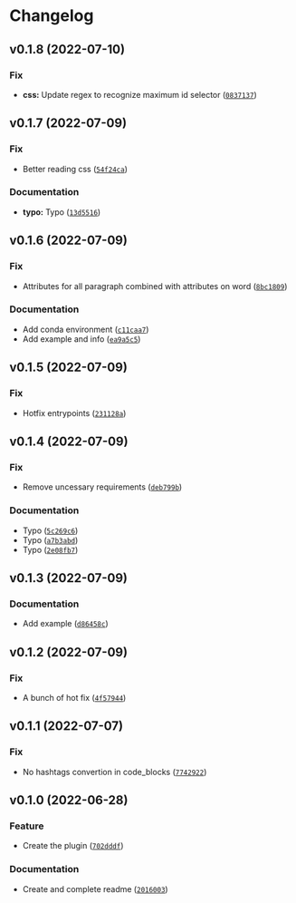 # Changelog

<!--next-version-placeholder-->

## v0.1.8 (2022-07-10)
### Fix
* **css:** Update regex to recognize maximum id selector ([`0837137`](https://github.com/Mara-Li/mkdocs-custom-tags-attributes/commit/08371376efc0fc3e71384d74e71e704bac42f458))

## v0.1.7 (2022-07-09)
### Fix
* Better reading css ([`54f24ca`](https://github.com/Mara-Li/mkdocs-custom-tags-attributes/commit/54f24ca7d120d5f3e77eb6ffc5036e4d0e76ffe3))

### Documentation
* **typo:** Typo ([`13d5516`](https://github.com/Mara-Li/mkdocs-custom-tags-attributes/commit/13d55162ba7e990e57d40ca8294c248fa344ee96))

## v0.1.6 (2022-07-09)
### Fix
* Attributes for all paragraph combined with attributes on word ([`8bc1809`](https://github.com/Mara-Li/mkdocs-custom-tags-attributes/commit/8bc1809ae8b84f3f82067e7a59b9e656ca7bb95f))

### Documentation
* Add conda environment ([`c11caa7`](https://github.com/Mara-Li/mkdocs-custom-tags-attributes/commit/c11caa7c4070e6b0e9d375c07aa7f09ba99d08fc))
* Add example and info ([`ea9a5c5`](https://github.com/Mara-Li/mkdocs-custom-tags-attributes/commit/ea9a5c5a7c934dfd6ca38efa768b7bf35f26b97c))

## v0.1.5 (2022-07-09)
### Fix
* Hotfix entrypoints ([`231128a`](https://github.com/Mara-Li/mkdocs-custom-tags-attributes/commit/231128af78afdc14c085ade7334264d8b8bad18f))

## v0.1.4 (2022-07-09)
### Fix
* Remove uncessary requirements ([`deb799b`](https://github.com/Mara-Li/mkdocs-custom-tags-attributes/commit/deb799b0730481b8bd43fb5fe5f1a7b985f48e08))

### Documentation
* Typo ([`5c269c6`](https://github.com/Mara-Li/mkdocs-custom-tags-attributes/commit/5c269c69edcffc06c11d1a63ef865b5383e95e52))
* Typo ([`a7b3abd`](https://github.com/Mara-Li/mkdocs-custom-tags-attributes/commit/a7b3abdac045895dc845eca470410963b5aae17e))
* Typo ([`2e08fb7`](https://github.com/Mara-Li/mkdocs-custom-tags-attributes/commit/2e08fb702b187e4256fa93004290bd1851258160))

## v0.1.3 (2022-07-09)
### Documentation
* Add example ([`d86458c`](https://github.com/Mara-Li/mkdocs-custom-tags-attributes/commit/d86458c3bac2824d13d2f6bc9541221448b97d88))

## v0.1.2 (2022-07-09)
### Fix
* A bunch of hot fix ([`4f57944`](https://github.com/Mara-Li/mkdocs-custom-tags-attributes/commit/4f57944d3e08e90d823c8237f861743d4c90c9be))

## v0.1.1 (2022-07-07)
### Fix
* No hashtags convertion in code_blocks ([`7742922`](https://github.com/Mara-Li/mkdocs-custom-tags-attributes/commit/7742922f8c85208907c306337cb7b8fb245b0d79))

## v0.1.0 (2022-06-28)
### Feature
* Create the plugin ([`702dddf`](https://github.com/Mara-Li/mkdocs-custom-tags-attributes/commit/702dddf8490bfd82fe8cdd8b77ce65ea46373a0c))

### Documentation
* Create and complete readme ([`2016003`](https://github.com/Mara-Li/mkdocs-custom-tags-attributes/commit/2016003eb8c319be2cb419dd4e762c66ddf8ec74))
